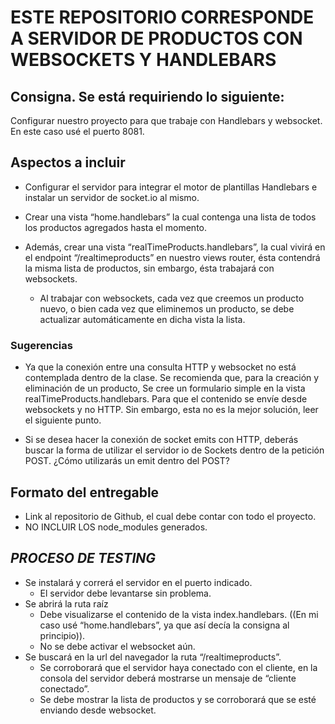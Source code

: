 
 
# ESTE REPOSITORIO CORRESPONDE  A SERVIDOR DE PRODUCTOS CON WEBSOCKETS Y HANDLEBARS

## Consigna. Se está requiriendo lo siguiente:

Configurar nuestro proyecto para que trabaje con Handlebars y websocket. En este caso usé el puerto 8081.

## Aspectos a incluir

- Configurar el servidor para integrar el motor de plantillas Handlebars e instalar un servidor de socket.io al mismo. 

- Crear una vista “home.handlebars” la cual contenga una lista de todos los productos agregados hasta el momento.

- Además, crear una vista “realTimeProducts.handlebars”, la cual vivirá en el endpoint “/realtimeproducts” en nuestro views router, ésta contendrá la misma lista de productos, sin embargo, ésta trabajará con websockets.
    - Al trabajar con websockets, cada vez que creemos un producto nuevo, o bien cada vez que eliminemos un producto, se debe actualizar automáticamente en dicha vista la lista.

### Sugerencias

- Ya que la conexión entre una consulta HTTP y websocket no está contemplada dentro de la clase. Se recomienda que, para la creación y eliminación de un producto, Se cree un formulario simple en la vista  realTimeProducts.handlebars. Para que el contenido se envíe desde websockets y no HTTP. Sin embargo, esta no es la mejor solución, leer el siguiente punto.

- Si se desea hacer la conexión de socket emits con HTTP, deberás buscar la forma de utilizar el servidor io de Sockets dentro de la petición POST. ¿Cómo utilizarás un emit dentro del POST?

## Formato del entregable

- Link al repositorio de Github, el cual debe contar con todo el proyecto.
- NO INCLUIR LOS node_modules generados.

## *PROCESO DE TESTING*

- Se instalará y correrá el servidor en el puerto indicado.
    - El servidor debe levantarse sin problema.
- Se abrirá la ruta raíz
    - Debe visualizarse el contenido de la vista index.handlebars. ((En mi caso usé “home.handlebars”, ya que así decía la consigna al principio)).
    - No se debe activar el websocket aún.
- Se buscará en la url del navegador la ruta “/realtimeproducts”.
    - Se corroborará que el servidor haya conectado con el cliente, en la consola del servidor deberá mostrarse un mensaje de “cliente conectado”.
    - Se debe mostrar la lista de productos y se corroborará que se esté enviando desde websocket.